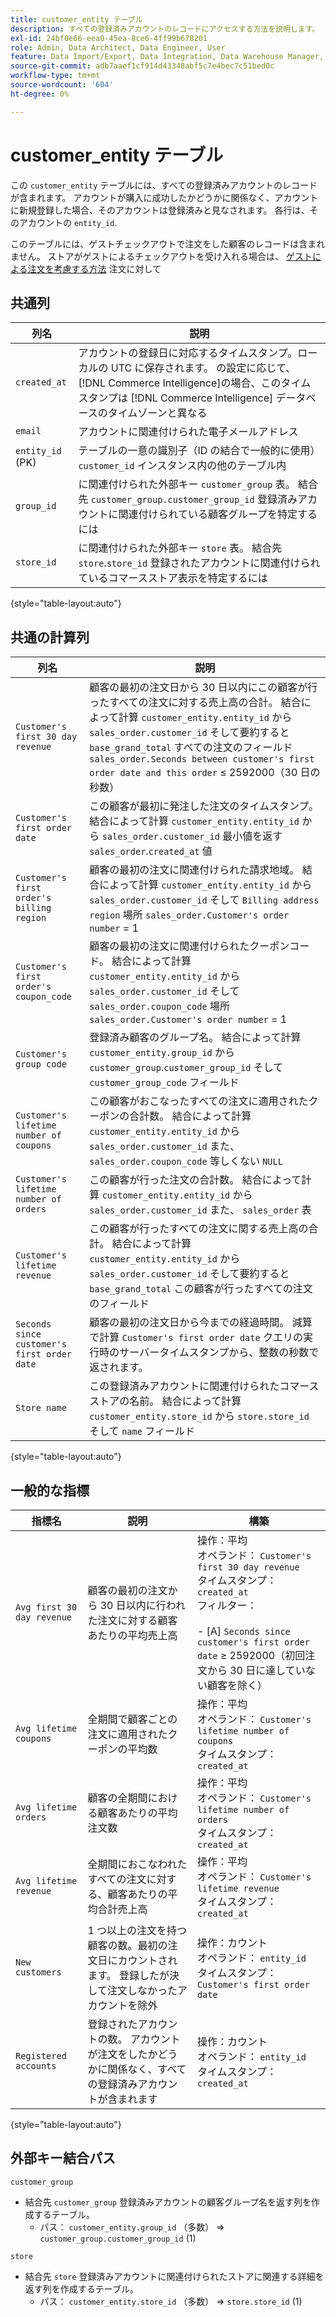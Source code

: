 ```yaml
---
title: customer_entity テーブル
description: すべての登録済みアカウントのレコードにアクセスする方法を説明します。
exl-id: 24bf0e66-eea0-45ea-8ce6-4ff99b678201
role: Admin, Data Architect, Data Engineer, User
feature: Data Import/Export, Data Integration, Data Warehouse Manager, Commerce Tables
source-git-commit: adb7aaef1cf914d43348abf5c7e4bec7c51bed0c
workflow-type: tm+mt
source-wordcount: '604'
ht-degree: 0%

---
```


# customer_entity テーブル

この `customer_entity` テーブルには、すべての登録済みアカウントのレコードが含まれます。 アカウントが購入に成功したかどうかに関係なく、アカウントに新規登録した場合、そのアカウントは登録済みと見なされます。 各行は、そのアカウントの `entity_id`.

このテーブルには、ゲストチェックアウトで注文をした顧客のレコードは含まれません。 ストアがゲストによるチェックアウトを受け入れる場合は、 [ゲストによる注文を考慮する方法](../data-warehouse-mgr/guest-orders.md) 注文に対して

## 共通列

| **列名** | **説明** |
|---|---|
| `created_at` | アカウントの登録日に対応するタイムスタンプ。ローカルの UTC に保存されます。 の設定に応じて、 [!DNL Commerce Intelligence]の場合、このタイムスタンプは [!DNL Commerce Intelligence] データベースのタイムゾーンと異なる |
| `email` | アカウントに関連付けられた電子メールアドレス |
| `entity_id` (PK) | テーブルの一意の識別子（ID の結合で一般的に使用） `customer_id` インスタンス内の他のテーブル内 |
| `group_id` | に関連付けられた外部キー `customer_group` 表。 結合先 `customer_group.customer_group_id` 登録済みアカウントに関連付けられている顧客グループを特定するには |
| `store_id` | に関連付けられた外部キー `store` 表。 結合先 `store`.`store_id` 登録されたアカウントに関連付けられているコマースストア表示を特定するには |

{style="table-layout:auto"}

## 共通の計算列

| **列名** | **説明** |
|---|---|
| `Customer's first 30 day revenue` | 顧客の最初の注文日から 30 日以内にこの顧客が行ったすべての注文に対する売上高の合計。 結合によって計算 `customer_entity.entity_id` から `sales_order.customer_id` そして要約すると `base_grand_total` すべての注文のフィールド `sales_order.Seconds between customer's first order date and this order` ≤ 2592000（30 日の秒数） |
| `Customer's first order date` | この顧客が最初に発注した注文のタイムスタンプ。 結合によって計算 `customer_entity.entity_id` から `sales_order.customer_id` 最小値を返す `sales_order`.`created_at` 値 |
| `Customer's first order's billing region` | 顧客の最初の注文に関連付けられた請求地域。 結合によって計算 `customer_entity.entity_id` から `sales_order.customer_id` そして `Billing address region` 場所 `sales_order.Customer's order number` = 1 |
| `Customer's first order's coupon_code` | 顧客の最初の注文に関連付けられたクーポンコード。 結合によって計算 `customer_entity.entity_id` から `sales_order.customer_id` そして `sales_order.coupon_code` 場所 `sales_order.Customer's order number` = 1 |
| `Customer's group code` | 登録済み顧客のグループ名。 結合によって計算 `customer_entity.group_id` から `customer_group`.`customer_group_id` そして `customer_group_code` フィールド |
| `Customer's lifetime number of coupons` | この顧客がおこなったすべての注文に適用されたクーポンの合計数。 結合によって計算 `customer_entity.entity_id` から `sales_order.customer_id` また、 `sales_order.coupon_code` 等しくない `NULL` |
| `Customer's lifetime number of orders` | この顧客が行った注文の合計数。 結合によって計算 `customer_entity.entity_id` から `sales_order.customer_id` また、 `sales_order` 表 |
| `Customer's lifetime revenue` | この顧客が行ったすべての注文に関する売上高の合計。 結合によって計算 `customer_entity.entity_id` から `sales_order.customer_id` そして要約すると `base_grand_total` この顧客が行ったすべての注文のフィールド |
| `Seconds since customer's first order date` | 顧客の最初の注文日から今までの経過時間。 減算で計算 `Customer's first order date` クエリの実行時のサーバータイムスタンプから、整数の秒数で返されます。 |
| `Store name` | この登録済みアカウントに関連付けられたコマースストアの名前。 結合によって計算 `customer_entity.store_id` から `store.store_id` そして `name` フィールド |

{style="table-layout:auto"}

## 一般的な指標

| **指標名** | **説明** | **構築** |
|---|---|---|
| `Avg first 30 day revenue` | 顧客の最初の注文から 30 日以内に行われた注文に対する顧客あたりの平均売上高 | 操作：平均<br/>オペランド： `Customer's first 30 day revenue`<br/>タイムスタンプ： `created_at`<br/>フィルター：<br/><br/>- \[A\] `Seconds since customer's first order date` ≥ 2592000（初回注文から 30 日に達していない顧客を除く） |
| `Avg lifetime coupons` | 全期間で顧客ごとの注文に適用されたクーポンの平均数 | 操作：平均<br/>オペランド： `Customer's lifetime number of coupons`<br/>タイムスタンプ： `created_at` |
| `Avg lifetime orders` | 顧客の全期間における顧客あたりの平均注文数 | 操作：平均<br/>オペランド： `Customer's lifetime number of orders`<br/>タイムスタンプ： `created_at` |
| `Avg lifetime revenue` | 全期間におこなわれたすべての注文に対する、顧客あたりの平均合計売上高 | 操作：平均<br/>オペランド： `Customer's lifetime revenue`<br/>タイムスタンプ： `created_at` |
| `New customers` | 1 つ以上の注文を持つ顧客の数。最初の注文日にカウントされます。 登録したが決して注文しなかったアカウントを除外 | 操作：カウント<br/>オペランド： `entity_id`<br/>タイムスタンプ： `Customer's first order date` |
| `Registered accounts` | 登録されたアカウントの数。 アカウントが注文をしたかどうかに関係なく、すべての登録済みアカウントが含まれます | 操作：カウント<br/>オペランド： `entity_id`<br/>タイムスタンプ： `created_at` |

{style="table-layout:auto"}

## 外部キー結合パス

`customer_group`

* 結合先 `customer_group` 登録済みアカウントの顧客グループ名を返す列を作成するテーブル。
   * パス： `customer_entity.group_id` （多数） => `customer_group.customer_group_id` (1)

`store`

* 結合先 `store` 登録済みアカウントに関連付けられたストアに関連する詳細を返す列を作成するテーブル。
   * パス： `customer_entity.store_id` （多数） => `store.store_id` (1)
